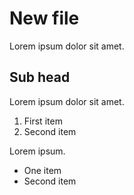 # New file
Lorem ipsum dolor sit amet.

## Sub head
Lorem ipsum dolor sit amet.

1. First item
2. Second item

Lorem ipsum.

- One item
- Second item

